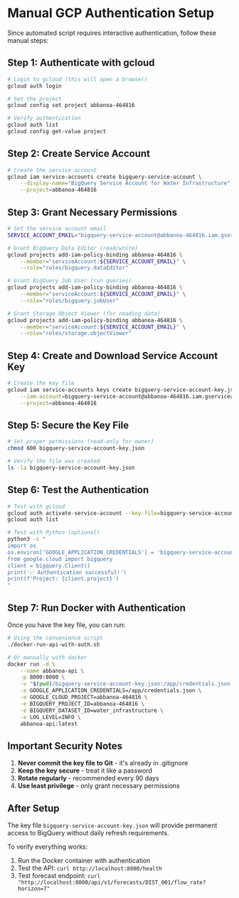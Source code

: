 # Manual GCP Authentication Setup

Since automated script requires interactive authentication, follow these manual steps:

## Step 1: Authenticate with gcloud

```bash
# Login to gcloud (this will open a browser)
gcloud auth login

# Set the project
gcloud config set project abbanoa-464816

# Verify authentication
gcloud auth list
gcloud config get-value project
```

## Step 2: Create Service Account

```bash
# Create the service account
gcloud iam service-accounts create bigquery-service-account \
    --display-name="BigQuery Service Account for Water Infrastructure" \
    --project=abbanoa-464816
```

## Step 3: Grant Necessary Permissions

```bash
# Set the service account email
SERVICE_ACCOUNT_EMAIL="bigquery-service-account@abbanoa-464816.iam.gserviceaccount.com"

# Grant BigQuery Data Editor (read/write)
gcloud projects add-iam-policy-binding abbanoa-464816 \
    --member="serviceAccount:${SERVICE_ACCOUNT_EMAIL}" \
    --role="roles/bigquery.dataEditor"

# Grant BigQuery Job User (run queries)
gcloud projects add-iam-policy-binding abbanoa-464816 \
    --member="serviceAccount:${SERVICE_ACCOUNT_EMAIL}" \
    --role="roles/bigquery.jobUser"

# Grant Storage Object Viewer (for reading data)
gcloud projects add-iam-policy-binding abbanoa-464816 \
    --member="serviceAccount:${SERVICE_ACCOUNT_EMAIL}" \
    --role="roles/storage.objectViewer"
```

## Step 4: Create and Download Service Account Key

```bash
# Create the key file
gcloud iam service-accounts keys create bigquery-service-account-key.json \
    --iam-account=bigquery-service-account@abbanoa-464816.iam.gserviceaccount.com \
    --project=abbanoa-464816
```

## Step 5: Secure the Key File

```bash
# Set proper permissions (read-only for owner)
chmod 600 bigquery-service-account-key.json

# Verify the file was created
ls -la bigquery-service-account-key.json
```

## Step 6: Test the Authentication

```bash
# Test with gcloud
gcloud auth activate-service-account --key-file=bigquery-service-account-key.json
gcloud auth list

# Test with Python (optional)
python3 -c "
import os
os.environ['GOOGLE_APPLICATION_CREDENTIALS'] = 'bigquery-service-account-key.json'
from google.cloud import bigquery
client = bigquery.Client()
print('✅ Authentication successful!')
print(f'Project: {client.project}')
"
```

## Step 7: Run Docker with Authentication

Once you have the key file, you can run:

```bash
# Using the convenience script
./docker-run-api-with-auth.sh

# Or manually with docker
docker run -d \
    --name abbanoa-api \
    -p 8000:8000 \
    -v "$(pwd)/bigquery-service-account-key.json:/app/credentials.json:ro" \
    -e GOOGLE_APPLICATION_CREDENTIALS=/app/credentials.json \
    -e GOOGLE_CLOUD_PROJECT=abbanoa-464816 \
    -e BIGQUERY_PROJECT_ID=abbanoa-464816 \
    -e BIGQUERY_DATASET_ID=water_infrastructure \
    -e LOG_LEVEL=INFO \
    abbanoa-api:latest
```

## Important Security Notes

1. **Never commit the key file to Git** - it's already in .gitignore
2. **Keep the key secure** - treat it like a password
3. **Rotate regularly** - recommended every 90 days
4. **Use least privilege** - only grant necessary permissions

## After Setup

The key file `bigquery-service-account-key.json` will provide permanent access to BigQuery without daily refresh requirements.

To verify everything works:
1. Run the Docker container with authentication
2. Test the API: `curl http://localhost:8000/health`
3. Test forecast endpoint: `curl "http://localhost:8000/api/v1/forecasts/DIST_001/flow_rate?horizon=7"`